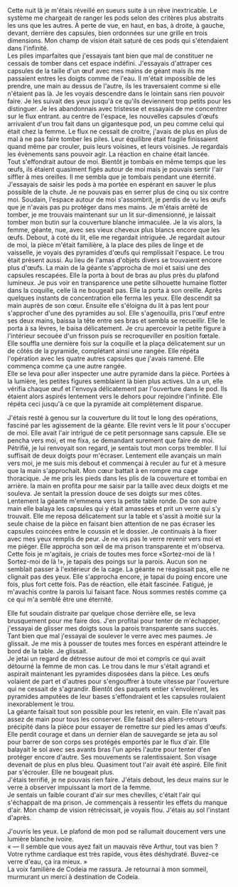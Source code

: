 Cette nuit là je m'étais réveillé en sueurs suite à un rêve inextricable. Le système me chargeait de ranger les pods selon des critères plus abstraits les uns que les autres. À perte de vue, en haut, en bas, à droite, à gauche, devant, derrière des capsules, bien ordonnées sur une grille en trois dimensions. Mon champ de vision était saturé de ces pods qui s'étendaient dans l'infinité.  
Les piles imparfaites que j'essayais tant bien que mal de constituer ne cessais de tomber dans cet espace indéfini. J'essayais d'attraper ces capsules de la taille d'un œuf avec mes mains de géant mais ils me passaient entres les doigts comme de l'eau. Il m'était impossible de les prendre, une main au dessus de l'autre, ils les traversaient comme si elle n'étaient pas là. Je les voyais descendre dans le lointain sans rien pouvoir faire. Je les suivait des yeux jusqu'à ce qu'ils deviennent trop petits pour les distinguer. Je les abandonnais avec tristesse et essayais de me concentrer sur le flux entrant.
au centre de l'espace, les nouvelles capsules d'œufs arrivaient d'un trou fait dans un gigantesque pod, un peu comme celui qui était chez la femme. Le flux ne cessait de croitre, j'avais de plus en plus de mal à ne pas faire tomber les piles. Leur équilibre était fragile finissaient quand même par crouler, puis leurs voisines, et leurs voisines. Je regardais les évènements sans pouvoir agir. La réaction en chaine était lancée.  
Tout s'effondrait autour de moi. Bientôt je tombais en même temps que les œufs, ils étaient quasiment figés autour de moi mais je pouvais sentir l'air siffler à mes oreilles. Il me sembla que je tombais pendant une éternité. J'essayais de saisir les pods à ma portée en espérant en sauver le plus possible de la chute. Je ne pouvais pas en serrer plus de cinq ou six contre moi. Soudain, l'espace autour de moi s'assombrit, je perdis de vu les œufs que je n'avais pas pu protéger dans mes mains. Je m'étais arrêté de tomber, je me trouvais maintenant sur un lit sur-dimensionné, je laissait tomber mon butin sur la couverture blanche immaculée. Je la vis alors, la femme, géante, nue, avec ses vieux cheveux plus blancs encore que les œufs. Debout, à coté du lit, elle me regardait intriguée. Je regardait autour de moi, la pièce m'était familière, à la place des piles de linge et de vaisselle, je voyais des pyramides d'œufs qui remplissait l'espace. Le trou était présent aussi. Au lieu de l'amas d'objets divers se trouvaient encore plus d'œufs. La main de la géante s'approcha de moi et saisi une des capsules rescapées. Elle la porta à bout de bras au plus près du plafond lumineux. Je pus voir en transparence une petite silhouette humaine flotter dans la coquille, celle là ne bougeait pas. Elle la porta à son oreille. Après quelques instants de concentration elle ferma les yeux. Elle descendit sa main auprès de son cœur. Ensuite elle s'éloigna du lit à pas lent pour s'approcher d'une des pyramides au sol. Elle s'agenouilla, pris l'œuf entre ses deux mains, baissa la tête entre ses bras et sembla se recueillir. Elle le porta à sa lèvres, le baisa délicatement. Je cru apercevoir la petite figure à l'intérieur secouée d'un frisson puis se recroqueviller en position fœtale. Elle souffla une dernière fois sur la coquille et la plaça délicatement sur un de côtés de la pyramide, complétant ainsi une rangée. Elle répéta l'opération avec les quatre autres capsules que j'avais ramené. Elle commença comme ça une autre rangée.  
Elle se leva pour aller inspecter une autre pyramide dans la pièce. Portées à la lumière, les petites figures semblaient là bien plus actives. Un a un, elle vérifia chaque œuf et l'envoya délicatement par l'ouverture dans le pod. Ils étaient alors aspirés lentement vers le dehors pour rejoindre l'infinité. Elle répéta ceci jusqu'à ce que la pyramide ait complètement disparue.  

J'étais resté à genou sur la couverture du lit tout le long des opérations, fasciné par les agissement de la géante. Elle revint vers le lit pour s'occuper de moi. Elle avait l'air intrigué de ce petit personnage sans capsule. Elle se pencha vers moi, et me fixa, se demandant surement que faire de moi. Pétrifié, je lui renvoyait son regard, je sentais tout mon corps trembler. Il lui suffisait de deux doigts pour m'écraser. Lentement elle avançais un main vers moi, je me suis mis debout et commençai à reculer au fur et à mesure que la main s'approchait. Mon cœur battait à en rompre ma cage thoracique. Je me pris les pieds dans les plis de la couverture et tombai en arrière. la main en profita pour me saisir par la taille avec deux doigts et me souleva. Je sentait la pression douce de ses doigts sur mes côtes. Lentement la géante m'emmena vers la petite table ronde. De son autre main elle balaya les capsules qui y était amassées et prit un verre qui s'y trouvait. Elle me reposa délicatement sur la table et s'assit à moitié sur la seule chaise de la pièce en faisant bien attention de ne pas écraser les capsules coincées entre le coussin et le dossier. Je continuais à la fixer avec mes yeux remplis de peur. Je ne vis pas le verre revenir vers moi et me piéger. Elle approcha son œil de ma prison transparente et m'observa. Cette fois je m'agitais, je criais de toutes mes force «Sortez-moi de là ! Sortez-moi de là !», je tapais des poings sur la parois. Aucun son ne semblait passer à l'extérieur de la cage. La géante ne réagissait pas, elle ne clignait pas des yeux. Elle s'approcha encore, je tapai du poing encore une fois, plus fort cette fois. Pas de réaction, elle était fascinée. Fatigué, je m'avachis contre la parois lui faisant face. Nous sommes restés comme ça ce qui m'a semblé être une éternité. 

Elle fut soudain distraite par quelque chose derrière elle, se leva brusquement pour me faire dos. J'en profitai pour tenter de m'échapper, j'essayai de glisser mes doigts sous la parois transparente sans succès. Tant bien que mal j'essayai de soulever le verre avec mes paumes. Je glissait. Je me mis à pousser de toutes mes forces en espérant atteindre le bord de la table. Je glissait.  
Je jetai un regard de détresse autour de moi et  compris ce qui avait détourné la femme de mon cas. Le trou dans le mur s'était agrandi et aspirait maintenant les pyramides disposées dans la pièce. Les œufs volaient de part et d'autres pour s'engouffrer à toute vitesse par l'ouverture qui ne cessait de s'agrandir. Bientôt des paquets entier s'envolèrent, les pyramides amputées de leur bases s'effondraient et les capsules roulaient inexorablement le trou.  
La géante faisait tout son possible pour les retenir, en vain. Elle n'avait pas assez de main pour tous les conserver. Elle faisait des allers-retours précipité dans la pièce pour essayer de remettre sur pied les amas d'œufs. Elle perdit courage et dans un dernier élan de sauvegarde se jeta au sol pour barrer de son corps ses protégés emportés par le flux d'air. Elle balayait le sol avec ses avants bras l'un après l'autre pour tenter d'en protéger encore d'autre. Ses mouvements se ralentissaient. Son visage devenait de plus en plus bleu. Quasiment tout l'air avait été aspiré. Elle finit par s'écrouler. Elle ne bougeait plus.  
J'étais terrifié, je ne pouvais rien faire. J'étais debout, les deux mains sur le verre à observer impuissant la mort de la femme.  
Je sentais un faible courant d'air sur mes chevilles, c'était l'air qui s'échappait de ma prison. Je commençais à ressentir les effets du manque d'air. Mon champ de vision rétrécissait, je voyais flou. J'étais au sol l'instant d'après.

J'ouvris les yeux. Le plafond de mon pod se rallumait doucement vers une lumière blanche ivoire.  
« — Il semble que vous ayez fait un mauvais rêve Arthur, tout vas bien ? Votre rythme cardiaque est très rapide, vous êtes déshydraté. Buvez-ce verre d'eau, ça ira mieux. »  
La voix familière de Codeia me rassura. Je retournai à mon sommeil, murmurant un merci à destination de Codeia.